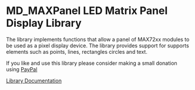 # MD_MAXPanel LED Matrix Panel Display Library

The library implements functions that allow a panel of MAX72xx modules to be used as a pixel display device. The library provides support for supports elements such as points, lines, rectangles circles and text.

 If you like and use this library please consider making a small donation using [PayPal](https://paypal.me/MajicDesigns/4USD)

[Library Documentation](https://majicdesigns.github.io/MD_MAXPanel/)
